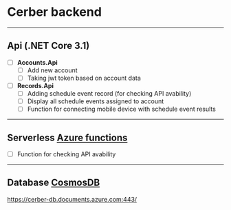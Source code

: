 # Cerber backend
---

## Api (.NET Core 3.1)
- [ ] **Accounts.Api**
    - [ ] Add new account
    - [ ] Taking jwt token based on account data
- [ ] **Records.Api**
    - [ ] Adding schedule event record (for checking API avability)
    - [ ] Display all schedule events assigned to account
    - [ ] Function for connecting mobile device with schedule event results

---

## Serverless [Azure functions](https://azure.microsoft.com/pl-pl/updates/announcing-go-live-release-for-azure-functions-v3)
- [ ] Function for checking API avability

---

## Database [CosmosDB](https://azure.microsoft.com/pl-pl/services/cosmos-db/)
https://cerber-db.documents.azure.com:443/